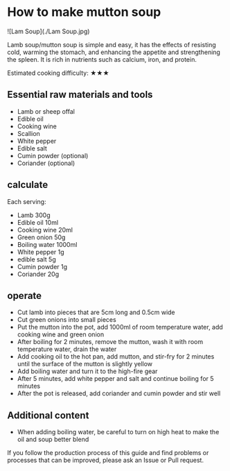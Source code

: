 # How to make mutton soup

![Lam Soup](./Lam Soup.jpg)

Lamb soup/mutton soup is simple and easy, it has the effects of resisting cold, warming the stomach, and enhancing the appetite and strengthening the spleen. It is rich in nutrients such as calcium, iron, and protein.

Estimated cooking difficulty: ★★★

## Essential raw materials and tools

- Lamb or sheep offal
- Edible oil
- Cooking wine
- Scallion
- White pepper
- Edible salt
- Cumin powder (optional)
- Coriander (optional)

## calculate

Each serving:

- Lamb 300g
- Edible oil 10ml
- Cooking wine 20ml
- Green onion 50g
- Boiling water 1000ml
- White pepper 1g
- edible salt 5g
- Cumin powder 1g
- Coriander 20g

## operate

- Cut lamb into pieces that are 5cm long and 0.5cm wide
- Cut green onions into small pieces
- Put the mutton into the pot, add 1000ml of room temperature water, add cooking wine and green onion
- After boiling for 2 minutes, remove the mutton, wash it with room temperature water, drain the water
- Add cooking oil to the hot pan, add mutton, and stir-fry for 2 minutes until the surface of the mutton is slightly yellow
- Add boiling water and turn it to the high-fire gear
- After 5 minutes, add white pepper and salt and continue boiling for 5 minutes
- After the pot is released, add coriander and cumin powder and stir well

## Additional content

- When adding boiling water, be careful to turn on high heat to make the oil and soup better blend

If you follow the production process of this guide and find problems or processes that can be improved, please ask an Issue or Pull request.